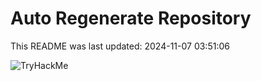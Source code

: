 # Auto Regenerate Repository

This README was last updated: 2024-11-07 03:51:06

 ![TryHackMe](https://tryhackme.com/badge/533634)